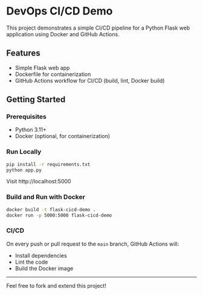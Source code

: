 # DevOps CI/CD Demo

This project demonstrates a simple CI/CD pipeline for a Python Flask web application using Docker and GitHub Actions.

## Features
- Simple Flask web app
- Dockerfile for containerization
- GitHub Actions workflow for CI/CD (build, lint, Docker build)

## Getting Started

### Prerequisites
- Python 3.11+
- Docker (optional, for containerization)

### Run Locally
```bash
pip install -r requirements.txt
python app.py
```

Visit http://localhost:5000

### Build and Run with Docker
```bash
docker build -t flask-cicd-demo .
docker run -p 5000:5000 flask-cicd-demo
```

### CI/CD
On every push or pull request to the `main` branch, GitHub Actions will:
- Install dependencies
- Lint the code
- Build the Docker image

---

Feel free to fork and extend this project!
